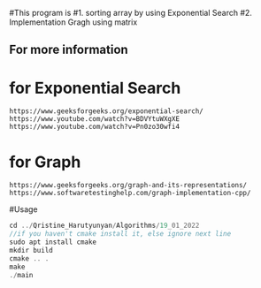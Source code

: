 #This program is 
#1. sorting array by using Exponential Search 
#2. Implementation Gragh using matrix

## For more information
# for Exponential Search
	https://www.geeksforgeeks.org/exponential-search/
	https://www.youtube.com/watch?v=BDVYtuWXgXE
	https://www.youtube.com/watch?v=Pn0zo30wfi4
# for Graph
	https://www.geeksforgeeks.org/graph-and-its-representations/
	https://www.softwaretestinghelp.com/graph-implementation-cpp/



#Usage
 ```c++
 cd ../Qristine_Harutyunyan/Algorithms/19_01_2022
 //if you haven't cmake install it, else ignore next line
 sudo apt install cmake
 mkdir build
 cmake .. .
 make
 ./main
 ```

